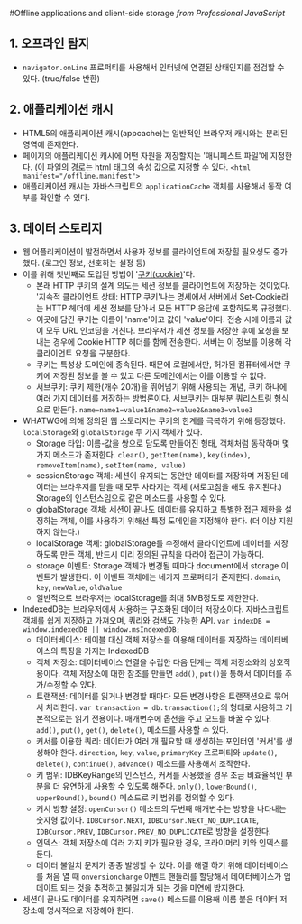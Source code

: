 #Offline applications and client-side storage
_from Professional JavaScript_


## 1. 오프라인 탐지
- `navigator.onLine` 프로퍼티를 사용해서 인터넷에 연결된 상태인지를 점검할 수 있다. (true/false 반환)


## 2. 애플리케이션 캐시
- HTML5의 애플리케이션 캐시(appcache)는 일반적인 브라우저 캐시와는 분리된 영역에 존재한다.
- 페이지의 애플리케이션 캐시에 어떤 자원을 저장할지는 '매니페스트 파일'에 지정한다. (이 파일의 경로는 html 태그의 속성 값으로 지정할 수 있다. `<html manifest="/offline.manifest">`
- 애플리케이션 캐시는 자바스크립트의 `applicationCache` 객체를 사용해서 동작 여부를 확인할 수 있다.


## 3. 데이터 스토리지
- 웹 어플리케이션이 발전하면서 사용자 정보를 클라이언트에 저장힐 필요성도 증가했다. (로그인 정보, 선호하는 설정 등)
- 이를 위해 첫번째로 도입된 방법이 '[쿠키(cookie)](http://til.wiki.dev/JavaScript/cookie-property)'다. 
    - 본래 HTTP 쿠키의 설계 의도는 세션 정보를 클라이언트에 저장하는 것이었다. '지속적 클라이언트 상태: HTTP 쿠키'나는 명세에서 서버에서 Set-Cookie라는 HTTP 헤더에 세션 정보를 담아서 모든 HTTP 응답에 포함하도록 규정했다.
    - 이곳에 담긴 쿠키는 이름이 'name'이고 값이 'value'이다. 전송 시에 이름과 값이 모두 URL 인코딩을 거친다. 브라우저가 세션 정보를 저장한 후에 요청을 보내는 경우에 Cookie HTTP 헤더를 함께 전송한다. 서버는 이 정보를 이용해 각 클라이언트 요청을 구분한다.
    - 쿠키는 특성상 도메인에 종속된다. 때문에 로컬에서만, 허가된 컴퓨터에서만 쿠키에 저장된 정보를 볼 수 있고 다른 도메인에서는 이를 이용할 수 없다.
    - 서브쿠키: 쿠키 제한(개수 20개)을 뛰어넘기 위해 사용되는 개념, 쿠키 하나에 여러 가지 데이터를 저장하는 방법론이다. 서브쿠키는 대부분 쿼리스트링 형식으로 만든다. `name=name1=value1&name2=value2&name3=value3`
- WHATWG에 의해 정의된 웹 스토리지는 쿠키의 한계를 극복하기 위해 등장했다. `localStorage`와 `globalStorage` 두 가지 객체가 있다.
    - Storage 타입: 이름-값을 쌍으로 담도록 만들어진 형태, 객체처럼 동작하며 몇가지 메소드가 존재한다. `clear()`, `getItem(name)`, `key(index)`, `removeItem(name)`, `setItem(name, value)`
    - sessionStorage 객체: 세션이 유지되는 동안만 데이터를 저장하며 저장된 데이터는 브라우저를 닫을 때 모두 사라지는 객체 (새로고침을 해도 유지된다.) Storage의 인스턴스임으로 같은 메소드를 사용할 수 있다.
    - globalStorage 객체: 세션이 끝나도 데이터를 유지하고 특별한 접근 제한을 설정하는 객체, 이를 사용하기 위해선 특정 도메인을 지정해야 한다. (더 이상 지원하지 않는다.)
    - localStorage 객체: globalStorage를 수정해서 클라이언트에 데이터를 저장하도록 만든 객체, 반드시 미리 정의된 규칙을 따라야 접근이 가능하다.
    - storage 이벤트: Storage 객체가 변경될 때마다 document에서 storage 이벤트가 발생한다. 이 이벤트 객체에는 네가지 프로퍼티가 존재한다. `domain`, `key`, `newValue`, `oldValue`
    - 일반적으로 브라우저는 localStorage를 최대 5MB정도로 제한한다.
- IndexedDB는 브라우저에서 사용하는 구조화된 데이터 저장소이다. 자바스크립트 객체를 쉽게 저장하고 가져오며, 쿼리와 검색도 가능한 API. `var indexDB = window.indexedDB || window.msIndexedDB;`
    - 데이터베이스: 테이블 대신 객체 저장소를 이용해 데이터를 저장하는 데이터베이스의 특징을 가지는 IndexedDB
    - 객체 저장소: 데이터베이스 연결을 수립한 다음 단계는 객체 저장소와의 상호작용이다. 객체 저장소에 대한 참조를 만들면 `add()`, `put()`을 통해서 데이터를 추가/수정할 수 있다.
    - 트랜잭션: 데이터를 읽거나 변경할 때마다 모든 변경사항은 트랜잭션으로 묶어서 처리한다. `var transaction = db.transaction();`의 형태로 사용하고 기본적으로는 읽기 전용이다. 매개변수에 옵션을 주고 모드를 바꿀 수 있다. `add()`, `put()`, `get()`, `delete()`, 메소드를 사용할 수 있다.
    - 커서를 이용한 쿼리: 데이터가 여러 개 필요할 때 생성하는 포인터인 '커서'를 생성해야 한다. `direction`, `key`, `value`, `primaryKey` 프로퍼티와 `update()`, `delete()`, `continue()`, `advance()` 메소드를 사용해서 조작한다.
    - 키 범위: IDBKeyRange의 인스턴스, 커서를 사용했을 경우 조금 비효율적인 부분을 더 유연하게 사용할 수 있도록 해준다. `only()`, `lowerBound()`, `upperBound()`, `bound()` 메소드로 키 범위를 정의할 수 있다.
    - 커서 방향 설정: `openCursor()` 메소드의 두번째 매개변수는 방향을 나타내는 숫자형 값이다. `IDBCursor.NEXT`, `IDBCursor.NEXT_NO_DUPLICATE`, `IDBCursor.PREV`, `IDBCursor.PREV_NO_DUPLICATE`로 방향을 설정한다.
    - 인덱스: 객체 저장소에 여러 가지 키가 필요한 경우, 프라이머리 키와 인덱스를 둔다. 
    - 데이터 불일치 문제가 종종 발생할 수 있다. 이를 해결 하기 위해 데이터베이스를 처음 열 때 `onversionchange` 이벤트 핸들러를 할당해서 데이터베이스가 업데이트 되는 것을 추적하고 불일치가 되는 것을 미연에 방지한다.
- 세션이 끝나도 데이터를 유지하려면 `save()` 메소드를 이용해 이름 붙은 데이터 저장소에 명시적으로 저장해야 한다.